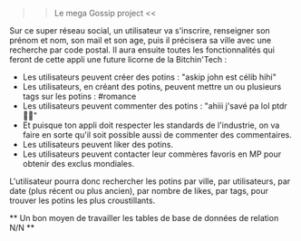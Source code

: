 >> Le mega Gossip project <<

Sur ce super réseau social, un utilisateur va s'inscrire, renseigner son prénom et nom, son mail et son age, puis il précisera sa ville avec une recherche par code postal.
Il aura ensuite toutes les fonctionnalités qui feront de cette appli une future licorne de la Bitchin'Tech :

* Les utilisateurs peuvent créer des potins : "askip john est célib hihi"
* Les utilisateurs, en créant des potins, peuvent mettre un ou plusieurs tags sur les potins : #romance
* Les utilisateurs peuvent commenter des potins : "ahiii j'savé pa lol ptdr 💁‍♂️"
* Et puisque ton appli doit respecter les standards de l'industrie, on va faire en sorte qu'il soit possible aussi de commenter des commentaires.
* Les utilisateurs peuvent liker des potins.
* Les utilisateurs peuvent contacter leur commères favoris en MP pour obtenir des exclus mondiales.

L'utilisateur pourra donc rechercher les potins par ville, par utilisateurs, par date (plus récent ou plus ancien), par nombre de likes, par tags, pour trouver les potins les plus croustillants.

** Un bon moyen de travailler les tables de base de données de relation N/N **